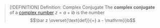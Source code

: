 >[!DEFINITION] Definition: Complex Conjugate
>The **complex conjugate** of a [complex number](../Complex%20Number.md) $z = a +\mathrm{i}b$ is the number
>$$\bar z \overset{\text{def}}{=} a - \mathrm{i}b$$